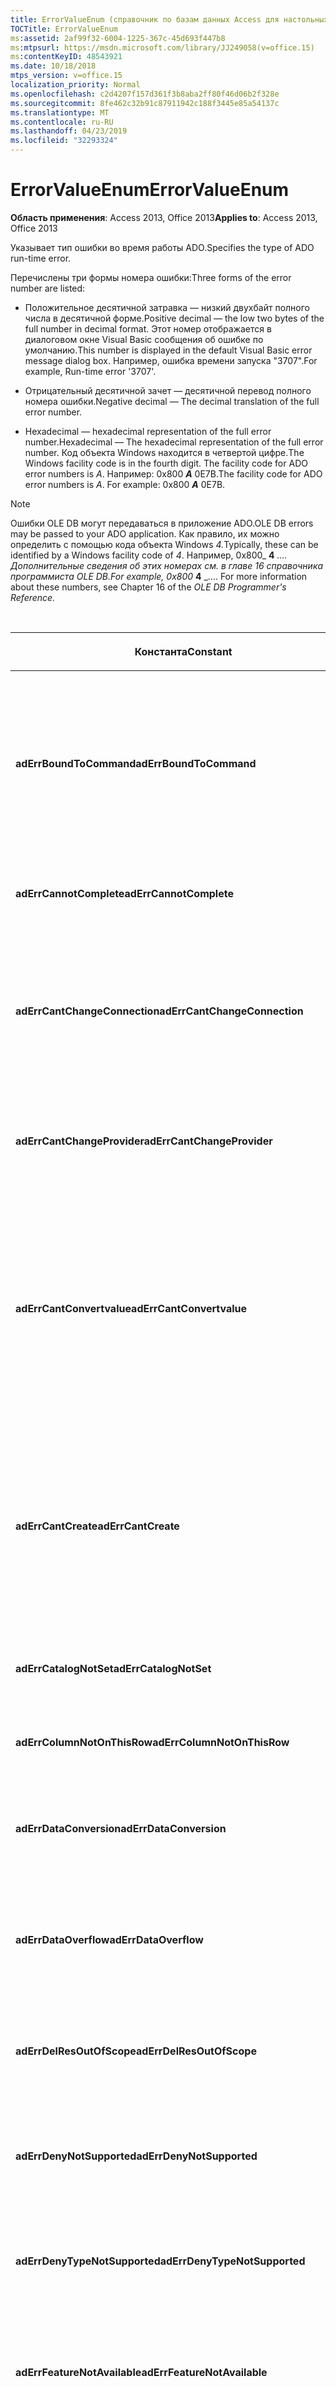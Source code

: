```yaml
---
title: ErrorValueEnum (справочник по базам данных Access для настольных ПК)
TOCTitle: ErrorValueEnum
ms:assetid: 2af99f32-6004-1225-367c-45d693f447b8
ms:mtpsurl: https://msdn.microsoft.com/library/JJ249058(v=office.15)
ms:contentKeyID: 48543921
ms.date: 10/18/2018
mtps_version: v=office.15
localization_priority: Normal
ms.openlocfilehash: c2d4207f157d361f3b8aba2ff80f46d06b2f328e
ms.sourcegitcommit: 8fe462c32b91c87911942c188f3445e85a54137c
ms.translationtype: MT
ms.contentlocale: ru-RU
ms.lasthandoff: 04/23/2019
ms.locfileid: "32293324"
---
```

# <a name="errorvalueenum"></a><span data-ttu-id="f2f88-102">ErrorValueEnum</span><span class="sxs-lookup"><span data-stu-id="f2f88-102">ErrorValueEnum</span></span>

<span data-ttu-id="f2f88-103">**Область применения**: Access 2013, Office 2013</span><span class="sxs-lookup"><span data-stu-id="f2f88-103">**Applies to**: Access 2013, Office 2013</span></span>

<span data-ttu-id="f2f88-104">Указывает тип ошибки во время работы ADO.</span><span class="sxs-lookup"><span data-stu-id="f2f88-104">Specifies the type of ADO run-time error.</span></span>

<span data-ttu-id="f2f88-105">Перечислены три формы номера ошибки:</span><span class="sxs-lookup"><span data-stu-id="f2f88-105">Three forms of the error number are listed:</span></span>

- <span data-ttu-id="f2f88-106">Положительное десятичной затравка — низкий двухбайт полного числа в десятичной форме.</span><span class="sxs-lookup"><span data-stu-id="f2f88-106">Positive decimal — the low two bytes of the full number in decimal format.</span></span> <span data-ttu-id="f2f88-107">Этот номер отображается в диалоговом окне Visual Basic сообщения об ошибке по умолчанию.</span><span class="sxs-lookup"><span data-stu-id="f2f88-107">This number is displayed in the default Visual Basic error message dialog box.</span></span> <span data-ttu-id="f2f88-108">Например, ошибка времени запуска "3707".</span><span class="sxs-lookup"><span data-stu-id="f2f88-108">For example, Run-time error '3707'.</span></span>

- <span data-ttu-id="f2f88-109">Отрицательный десятичной зачет — десятичной перевод полного номера ошибки.</span><span class="sxs-lookup"><span data-stu-id="f2f88-109">Negative decimal — The decimal translation of the full error number.</span></span>

- <span data-ttu-id="f2f88-110">Hexadecimal — hexadecimal representation of the full error number.</span><span class="sxs-lookup"><span data-stu-id="f2f88-110">Hexadecimal — The hexadecimal representation of the full error number.</span></span> <span data-ttu-id="f2f88-111">Код объекта Windows находится в четвертой цифре.</span><span class="sxs-lookup"><span data-stu-id="f2f88-111">The Windows facility code is in the fourth digit.</span></span> <span data-ttu-id="f2f88-112">The facility code for ADO error numbers is *A*. Например: 0x800 ***A*** 0E7B.</span><span class="sxs-lookup"><span data-stu-id="f2f88-112">The facility code for ADO error numbers is *A*. For example: 0x800 ***A*** 0E7B.</span></span>

> [!NOTE]
> <span data-ttu-id="f2f88-113">Ошибки OLE DB могут передаваться в приложение ADO.</span><span class="sxs-lookup"><span data-stu-id="f2f88-113">OLE DB errors may be passed to your ADO application.</span></span> <span data-ttu-id="f2f88-114">Как правило, их можно определить с помощью кода объекта Windows *4.*</span><span class="sxs-lookup"><span data-stu-id="f2f88-114">Typically, these can be identified by a Windows facility code of *4*.</span></span> <span data-ttu-id="f2f88-115">Например, 0x800_ **4** _.... Дополнительные сведения об этих номерах см. в главе 16 справочника программиста *OLE DB.*</span><span class="sxs-lookup"><span data-stu-id="f2f88-115">For example, 0x800_ **4** _.... For more information about these numbers, see Chapter 16 of the *OLE DB Programmer's Reference.*</span></span>

<br/>

<table>
<colgroup>
<col style="width: 33%" />
<col style="width: 33%" />
<col style="width: 33%" />
</colgroup>
<thead>
<tr class="header">
<th><p><span data-ttu-id="f2f88-116">Константа</span><span class="sxs-lookup"><span data-stu-id="f2f88-116">Constant</span></span></p></th>
<th><p><span data-ttu-id="f2f88-117">Значение</span><span class="sxs-lookup"><span data-stu-id="f2f88-117">Value</span></span></p></th>
<th><p><span data-ttu-id="f2f88-118">Описание</span><span class="sxs-lookup"><span data-stu-id="f2f88-118">Description</span></span></p></th>
</tr>
</thead>
<tbody>
<tr class="odd">
<td><p><span data-ttu-id="f2f88-119"><strong>adErrBoundToCommand</strong></span><span class="sxs-lookup"><span data-stu-id="f2f88-119"><strong>adErrBoundToCommand</strong></span></span></p></td>
<td><p><span data-ttu-id="f2f88-120">3707</span><span class="sxs-lookup"><span data-stu-id="f2f88-120">3707</span></span><br />
<span data-ttu-id="f2f88-121">-2146824581</span><span class="sxs-lookup"><span data-stu-id="f2f88-121">-2146824581</span></span><br />
<span data-ttu-id="f2f88-122">0x800A0E7B</span><span class="sxs-lookup"><span data-stu-id="f2f88-122">0x800A0E7B</span></span></p></td>
<td><p><span data-ttu-id="f2f88-123">Не удается изменить <strong>свойство ActiveConnection</strong> объекта <strong>Recordset,</strong> в качестве источника которого имеется объект <strong>Command.</strong></span><span class="sxs-lookup"><span data-stu-id="f2f88-123">Cannot change the <strong>ActiveConnection</strong> property of a <strong>Recordset</strong> object which has a <strong>Command</strong> object as its source.</span></span></p></td>
</tr>
<tr class="even">
<td><p><span data-ttu-id="f2f88-124"><strong>adErrCannotComplete</strong></span><span class="sxs-lookup"><span data-stu-id="f2f88-124"><strong>adErrCannotComplete</strong></span></span></p></td>
<td><p><span data-ttu-id="f2f88-125">3732</span><span class="sxs-lookup"><span data-stu-id="f2f88-125">3732</span></span><br />
<span data-ttu-id="f2f88-126">-2146824556</span><span class="sxs-lookup"><span data-stu-id="f2f88-126">-2146824556</span></span><br />
<span data-ttu-id="f2f88-127">0x800A0E94</span><span class="sxs-lookup"><span data-stu-id="f2f88-127">0x800A0E94</span></span></p></td>
<td><p><span data-ttu-id="f2f88-128">Сервер не может завершить операцию.</span><span class="sxs-lookup"><span data-stu-id="f2f88-128">Server cannot complete the operation.</span></span></p></td>
</tr>
<tr class="odd">
<td><p><span data-ttu-id="f2f88-129"><strong>adErrCantChangeConnection</strong></span><span class="sxs-lookup"><span data-stu-id="f2f88-129"><strong>adErrCantChangeConnection</strong></span></span></p></td>
<td><p><span data-ttu-id="f2f88-130">3748</span><span class="sxs-lookup"><span data-stu-id="f2f88-130">3748</span></span><br />
<span data-ttu-id="f2f88-131">-2146824540</span><span class="sxs-lookup"><span data-stu-id="f2f88-131">-2146824540</span></span><br />
<span data-ttu-id="f2f88-132">0x800A0EA4</span><span class="sxs-lookup"><span data-stu-id="f2f88-132">0x800A0EA4</span></span></p></td>
<td><p><span data-ttu-id="f2f88-133">Подключение было отклонено.</span><span class="sxs-lookup"><span data-stu-id="f2f88-133">Connection was denied.</span></span> <span data-ttu-id="f2f88-134">Характеристики нового подключения отличаются от уже используемого.</span><span class="sxs-lookup"><span data-stu-id="f2f88-134">New connection you requested has different characteristics than the one already in use.</span></span></p></td>
</tr>
<tr class="even">
<td><p><span data-ttu-id="f2f88-135"><strong>adErrCantChangeProvider</strong></span><span class="sxs-lookup"><span data-stu-id="f2f88-135"><strong>adErrCantChangeProvider</strong></span></span></p></td>
<td><p><span data-ttu-id="f2f88-136">3220</span><span class="sxs-lookup"><span data-stu-id="f2f88-136">3220</span></span><br />
<span data-ttu-id="f2f88-137">-2146825068</span><span class="sxs-lookup"><span data-stu-id="f2f88-137">-2146825068</span></span><br />
<span data-ttu-id="f2f88-138">0X800A0C94</span><span class="sxs-lookup"><span data-stu-id="f2f88-138">0X800A0C94</span></span></p></td>
<td><p><span data-ttu-id="f2f88-139">Поставщик отличается от поставщика, который уже используется.</span><span class="sxs-lookup"><span data-stu-id="f2f88-139">Supplied provider is different from the one already in use.</span></span></p></td>
</tr>
<tr class="odd">
<td><p><span data-ttu-id="f2f88-140"><strong>adErrCantConvertvalue</strong></span><span class="sxs-lookup"><span data-stu-id="f2f88-140"><strong>adErrCantConvertvalue</strong></span></span></p></td>
<td><p><span data-ttu-id="f2f88-141">3724</span><span class="sxs-lookup"><span data-stu-id="f2f88-141">3724</span></span><br />
<span data-ttu-id="f2f88-142">-2146824564</span><span class="sxs-lookup"><span data-stu-id="f2f88-142">-2146824564</span></span><br />
<span data-ttu-id="f2f88-143">0x800A0E8C</span><span class="sxs-lookup"><span data-stu-id="f2f88-143">0x800A0E8C</span></span></p></td>
<td><p><span data-ttu-id="f2f88-144">Значение данных не может быть преобразовано по другим причинам, кроме несоответствия подписей или переполнения данных.</span><span class="sxs-lookup"><span data-stu-id="f2f88-144">Data value cannot be converted for reasons other than sign mismatch or data overflow.</span></span> <span data-ttu-id="f2f88-145">Например, преобразование будет иметь усеченные данные.</span><span class="sxs-lookup"><span data-stu-id="f2f88-145">For example, conversion would have truncated data.</span></span></p></td>
</tr>
<tr class="even">
<td><p><span data-ttu-id="f2f88-146"><strong>adErrCantCreate</strong></span><span class="sxs-lookup"><span data-stu-id="f2f88-146"><strong>adErrCantCreate</strong></span></span></p></td>
<td><p><span data-ttu-id="f2f88-147">3725</span><span class="sxs-lookup"><span data-stu-id="f2f88-147">3725</span></span><br />
<span data-ttu-id="f2f88-148">-2146824563</span><span class="sxs-lookup"><span data-stu-id="f2f88-148">-2146824563</span></span><br />
<span data-ttu-id="f2f88-149">0x800A0E8D</span><span class="sxs-lookup"><span data-stu-id="f2f88-149">0x800A0E8D</span></span></p></td>
<td><p><span data-ttu-id="f2f88-150">Значение данных нельзя установить или извлечь, так как тип данных поля был неизвестным, или у поставщика недостаточно ресурсов для выполнения операции.</span><span class="sxs-lookup"><span data-stu-id="f2f88-150">Data value cannot be set or retrieved because the field data type was unknown, or the provider had insufficient resources to perform the operation.</span></span></p></td>
</tr>
<tr class="odd">
<td><p><span data-ttu-id="f2f88-151"><strong>adErrCatalogNotSet</strong></span><span class="sxs-lookup"><span data-stu-id="f2f88-151"><strong>adErrCatalogNotSet</strong></span></span></p></td>
<td><p><span data-ttu-id="f2f88-152">3747</span><span class="sxs-lookup"><span data-stu-id="f2f88-152">3747</span></span><br />
<span data-ttu-id="f2f88-153">-2146824541</span><span class="sxs-lookup"><span data-stu-id="f2f88-153">-2146824541</span></span><br />
<span data-ttu-id="f2f88-154">0x800A0EA3</span><span class="sxs-lookup"><span data-stu-id="f2f88-154">0x800A0EA3</span></span></p></td>
<td><p><span data-ttu-id="f2f88-155">Для операции требуется <strong>допустимый parentCatalog.</strong></span><span class="sxs-lookup"><span data-stu-id="f2f88-155">Operation requires a valid <strong>ParentCatalog</strong>.</span></span></p></td>
</tr>
<tr class="even">
<td><p><span data-ttu-id="f2f88-156"><strong>adErrColumnNotOnThisRow</strong></span><span class="sxs-lookup"><span data-stu-id="f2f88-156"><strong>adErrColumnNotOnThisRow</strong></span></span></p></td>
<td><p><span data-ttu-id="f2f88-157">3726</span><span class="sxs-lookup"><span data-stu-id="f2f88-157">3726</span></span><br />
<span data-ttu-id="f2f88-158">-2146824562</span><span class="sxs-lookup"><span data-stu-id="f2f88-158">-2146824562</span></span><br />
<span data-ttu-id="f2f88-159">0x800A0E8E</span><span class="sxs-lookup"><span data-stu-id="f2f88-159">0x800A0E8E</span></span></p></td>
<td><p><span data-ttu-id="f2f88-160">Запись не содержит это поле.</span><span class="sxs-lookup"><span data-stu-id="f2f88-160">Record does not contain this field.</span></span></p></td>
</tr>
<tr class="odd">
<td><p><span data-ttu-id="f2f88-161"><strong>adErrDataConversion</strong></span><span class="sxs-lookup"><span data-stu-id="f2f88-161"><strong>adErrDataConversion</strong></span></span></p></td>
<td><p><span data-ttu-id="f2f88-162">3421</span><span class="sxs-lookup"><span data-stu-id="f2f88-162">3421</span></span><br />
<span data-ttu-id="f2f88-163">-2146824867</span><span class="sxs-lookup"><span data-stu-id="f2f88-163">-2146824867</span></span><br />
<span data-ttu-id="f2f88-164">0x800A0D5D</span><span class="sxs-lookup"><span data-stu-id="f2f88-164">0x800A0D5D</span></span></p></td>
<td><p><span data-ttu-id="f2f88-165">Приложение использует неправильное значение для текущей операции.</span><span class="sxs-lookup"><span data-stu-id="f2f88-165">Application uses a value of the wrong type for the current operation.</span></span></p></td>
</tr>
<tr class="even">
<td><p><span data-ttu-id="f2f88-166"><strong>adErrDataOverflow</strong></span><span class="sxs-lookup"><span data-stu-id="f2f88-166"><strong>adErrDataOverflow</strong></span></span></p></td>
<td><p><span data-ttu-id="f2f88-167">3721</span><span class="sxs-lookup"><span data-stu-id="f2f88-167">3721</span></span><br />
<span data-ttu-id="f2f88-168">-2146824567</span><span class="sxs-lookup"><span data-stu-id="f2f88-168">-2146824567</span></span><br />
<span data-ttu-id="f2f88-169">0x800A0E89</span><span class="sxs-lookup"><span data-stu-id="f2f88-169">0x800A0E89</span></span></p></td>
<td><p><span data-ttu-id="f2f88-170">Значение данных слишком большое для представления типом данных поля.</span><span class="sxs-lookup"><span data-stu-id="f2f88-170">Data value is too large to be represented by the field data type.</span></span></p></td>
</tr>
<tr class="odd">
<td><p><span data-ttu-id="f2f88-171"><strong>adErrDelResOutOfScope</strong></span><span class="sxs-lookup"><span data-stu-id="f2f88-171"><strong>adErrDelResOutOfScope</strong></span></span></p></td>
<td><p><span data-ttu-id="f2f88-172">3738</span><span class="sxs-lookup"><span data-stu-id="f2f88-172">3738</span></span><br />
<span data-ttu-id="f2f88-173">-2146824550</span><span class="sxs-lookup"><span data-stu-id="f2f88-173">-2146824550</span></span><br />
<span data-ttu-id="f2f88-174">0x800A0E9A</span><span class="sxs-lookup"><span data-stu-id="f2f88-174">0x800A0E9A</span></span></p></td>
<td><p><span data-ttu-id="f2f88-175">URL-адрес удаляемого объекта находится вне области текущей записи.</span><span class="sxs-lookup"><span data-stu-id="f2f88-175">URL of the object to be deleted is outside the scope of the current record.</span></span></p></td>
</tr>
<tr class="even">
<td><p><span data-ttu-id="f2f88-176"><strong>adErrDenyNotSupported</strong></span><span class="sxs-lookup"><span data-stu-id="f2f88-176"><strong>adErrDenyNotSupported</strong></span></span></p></td>
<td><p><span data-ttu-id="f2f88-177">3750</span><span class="sxs-lookup"><span data-stu-id="f2f88-177">3750</span></span><br />
<span data-ttu-id="f2f88-178">-2146824538</span><span class="sxs-lookup"><span data-stu-id="f2f88-178">-2146824538</span></span><br />
<span data-ttu-id="f2f88-179">0x800A0EA6</span><span class="sxs-lookup"><span data-stu-id="f2f88-179">0x800A0EA6</span></span></p></td>
<td><p><span data-ttu-id="f2f88-180">Поставщик не поддерживает ограничения общего доступа.</span><span class="sxs-lookup"><span data-stu-id="f2f88-180">Provider does not support sharing restrictions.</span></span></p></td>
</tr>
<tr class="odd">
<td><p><span data-ttu-id="f2f88-181"><strong>adErrDenyTypeNotSupported</strong></span><span class="sxs-lookup"><span data-stu-id="f2f88-181"><strong>adErrDenyTypeNotSupported</strong></span></span></p></td>
<td><p><span data-ttu-id="f2f88-182">3751</span><span class="sxs-lookup"><span data-stu-id="f2f88-182">3751</span></span><br />
<span data-ttu-id="f2f88-183">-2146824537</span><span class="sxs-lookup"><span data-stu-id="f2f88-183">-2146824537</span></span><br />
<span data-ttu-id="f2f88-184">0x800A0EA7</span><span class="sxs-lookup"><span data-stu-id="f2f88-184">0x800A0EA7</span></span></p></td>
<td><p><span data-ttu-id="f2f88-185">Поставщик не поддерживает запрашиваемого типа ограничения общего доступа.</span><span class="sxs-lookup"><span data-stu-id="f2f88-185">Provider does not support the requested kind of sharing restriction.</span></span></p></td>
</tr>
<tr class="even">
<td><p><span data-ttu-id="f2f88-186"><strong>adErrFeatureNotAvailable</strong></span><span class="sxs-lookup"><span data-stu-id="f2f88-186"><strong>adErrFeatureNotAvailable</strong></span></span></p></td>
<td><p><span data-ttu-id="f2f88-187">3251</span><span class="sxs-lookup"><span data-stu-id="f2f88-187">3251</span></span><br />
<span data-ttu-id="f2f88-188">-2146825037</span><span class="sxs-lookup"><span data-stu-id="f2f88-188">-2146825037</span></span><br />
<span data-ttu-id="f2f88-189">0x800A0CB3</span><span class="sxs-lookup"><span data-stu-id="f2f88-189">0x800A0CB3</span></span></p></td>
<td><p><span data-ttu-id="f2f88-190">Объект или поставщик не могут выполнять запрашиваемую операцию.</span><span class="sxs-lookup"><span data-stu-id="f2f88-190">Object or provider is not capable of performing requested operation.</span></span></p></td>
</tr>
<tr class="odd">
<td><p><span data-ttu-id="f2f88-191"><strong>adErrFieldsUpdateFailed</strong></span><span class="sxs-lookup"><span data-stu-id="f2f88-191"><strong>adErrFieldsUpdateFailed</strong></span></span></p></td>
<td><p><span data-ttu-id="f2f88-192">3749</span><span class="sxs-lookup"><span data-stu-id="f2f88-192">3749</span></span><br />
<span data-ttu-id="f2f88-193">-2146824539</span><span class="sxs-lookup"><span data-stu-id="f2f88-193">-2146824539</span></span><br />
<span data-ttu-id="f2f88-194">0x800A0EA5</span><span class="sxs-lookup"><span data-stu-id="f2f88-194">0x800A0EA5</span></span></p></td>
<td><p><span data-ttu-id="f2f88-195">Сбой обновления полей.</span><span class="sxs-lookup"><span data-stu-id="f2f88-195">Fields update failed.</span></span> <span data-ttu-id="f2f88-196">Для получения дополнительных сведений <strong>изучите свойство Status</strong> отдельных объектов полей.</span><span class="sxs-lookup"><span data-stu-id="f2f88-196">For further information, examine the <strong>Status</strong> property of individual field objects.</span></span></p></td>
</tr>
<tr class="even">
<td><p><span data-ttu-id="f2f88-197"><strong>adErrIllegalOperation</strong></span><span class="sxs-lookup"><span data-stu-id="f2f88-197"><strong>adErrIllegalOperation</strong></span></span></p></td>
<td><p><span data-ttu-id="f2f88-198">3219</span><span class="sxs-lookup"><span data-stu-id="f2f88-198">3219</span></span><br />
<span data-ttu-id="f2f88-199">-2146825069</span><span class="sxs-lookup"><span data-stu-id="f2f88-199">-2146825069</span></span><br />
<span data-ttu-id="f2f88-200">0x800A0C93</span><span class="sxs-lookup"><span data-stu-id="f2f88-200">0x800A0C93</span></span></p></td>
<td><p><span data-ttu-id="f2f88-201">В этом контексте операция не разрешена.</span><span class="sxs-lookup"><span data-stu-id="f2f88-201">Operation is not allowed in this context.</span></span></p></td>
</tr>
<tr class="odd">
<td><p><span data-ttu-id="f2f88-202"><strong>adErrIntegrityViolation</strong></span><span class="sxs-lookup"><span data-stu-id="f2f88-202"><strong>adErrIntegrityViolation</strong></span></span></p></td>
<td><p><span data-ttu-id="f2f88-203">3719</span><span class="sxs-lookup"><span data-stu-id="f2f88-203">3719</span></span><br />
<span data-ttu-id="f2f88-204">-2146824569</span><span class="sxs-lookup"><span data-stu-id="f2f88-204">-2146824569</span></span><br />
<span data-ttu-id="f2f88-205">0x800A0E87</span><span class="sxs-lookup"><span data-stu-id="f2f88-205">0x800A0E87</span></span></p></td>
<td><p><span data-ttu-id="f2f88-206">Значение данных конфликтет с ограничениями целостности поля.</span><span class="sxs-lookup"><span data-stu-id="f2f88-206">Data value conflicts with the integrity constraints of the field.</span></span></p></td>
</tr>
<tr class="even">
<td><p><span data-ttu-id="f2f88-207"><strong>adErrInTransaction</strong></span><span class="sxs-lookup"><span data-stu-id="f2f88-207"><strong>adErrInTransaction</strong></span></span></p></td>
<td><p><span data-ttu-id="f2f88-208">3246</span><span class="sxs-lookup"><span data-stu-id="f2f88-208">3246</span></span><br />
<span data-ttu-id="f2f88-209">-2146825042</span><span class="sxs-lookup"><span data-stu-id="f2f88-209">-2146825042</span></span><br />
<span data-ttu-id="f2f88-210">0x800A0CAE</span><span class="sxs-lookup"><span data-stu-id="f2f88-210">0x800A0CAE</span></span></p></td>
<td><p><span data-ttu-id="f2f88-211"><strong>Объект подключения</strong> не может быть явно закрыт во время транзакции.</span><span class="sxs-lookup"><span data-stu-id="f2f88-211"><strong>Connection</strong> object cannot be explicitly closed while in a transaction.</span></span></p></td>
</tr>
<tr class="odd">
<td><p><span data-ttu-id="f2f88-212"><strong>adErrInvalidArgument</strong></span><span class="sxs-lookup"><span data-stu-id="f2f88-212"><strong>adErrInvalidArgument</strong></span></span></p></td>
<td><p><span data-ttu-id="f2f88-213">3001</span><span class="sxs-lookup"><span data-stu-id="f2f88-213">3001</span></span><br />
<span data-ttu-id="f2f88-214">-2146825287</span><span class="sxs-lookup"><span data-stu-id="f2f88-214">-2146825287</span></span><br />
<span data-ttu-id="f2f88-215">0x800A0BB9</span><span class="sxs-lookup"><span data-stu-id="f2f88-215">0x800A0BB9</span></span></p></td>
<td><p><span data-ttu-id="f2f88-216">Аргументы имеют неправильный тип, находятся вне допустимого диапазона или конфликтуют друг с другом.</span><span class="sxs-lookup"><span data-stu-id="f2f88-216">Arguments are of the wrong type, are out of acceptable range, or are in conflict with one another.</span></span></p></td>
</tr>
<tr class="even">
<td><p><span data-ttu-id="f2f88-217"><strong>adErrInvalidConnection</strong></span><span class="sxs-lookup"><span data-stu-id="f2f88-217"><strong>adErrInvalidConnection</strong></span></span></p></td>
<td><p><span data-ttu-id="f2f88-218">3709</span><span class="sxs-lookup"><span data-stu-id="f2f88-218">3709</span></span><br />
<span data-ttu-id="f2f88-219">-2146824579</span><span class="sxs-lookup"><span data-stu-id="f2f88-219">-2146824579</span></span><br />
<span data-ttu-id="f2f88-220">0x800A0E7D</span><span class="sxs-lookup"><span data-stu-id="f2f88-220">0x800A0E7D</span></span></p></td>
<td><p><span data-ttu-id="f2f88-221">Подключение нельзя использовать для выполнения этой операции.</span><span class="sxs-lookup"><span data-stu-id="f2f88-221">The connection cannot be used to perform this operation.</span></span> <span data-ttu-id="f2f88-222">В этом контексте он либо закрыт, либо недействителен.</span><span class="sxs-lookup"><span data-stu-id="f2f88-222">It is either closed or invalid in this context.</span></span></p></td>
</tr>
<tr class="odd">
<td><p><span data-ttu-id="f2f88-223"><strong>adErrInvalidParamInfo</strong></span><span class="sxs-lookup"><span data-stu-id="f2f88-223"><strong>adErrInvalidParamInfo</strong></span></span></p></td>
<td><p><span data-ttu-id="f2f88-224">3708</span><span class="sxs-lookup"><span data-stu-id="f2f88-224">3708</span></span><br />
<span data-ttu-id="f2f88-225">-2146824580</span><span class="sxs-lookup"><span data-stu-id="f2f88-225">-2146824580</span></span><br />
<span data-ttu-id="f2f88-226">0x800A0E7C</span><span class="sxs-lookup"><span data-stu-id="f2f88-226">0x800A0E7C</span></span></p></td>
<td><p><span data-ttu-id="f2f88-227"><strong>Объект Parameter</strong> определен неправильно.</span><span class="sxs-lookup"><span data-stu-id="f2f88-227"><strong>Parameter</strong> object is improperly defined.</span></span> <span data-ttu-id="f2f88-228">Предоставлены несогласованные или неполные сведения.</span><span class="sxs-lookup"><span data-stu-id="f2f88-228">Inconsistent or incomplete information was provided.</span></span></p></td>
</tr>
<tr class="even">
<td><p><span data-ttu-id="f2f88-229"><strong>adErrInvalidTransaction</strong></span><span class="sxs-lookup"><span data-stu-id="f2f88-229"><strong>adErrInvalidTransaction</strong></span></span></p></td>
<td><p><span data-ttu-id="f2f88-230">3714</span><span class="sxs-lookup"><span data-stu-id="f2f88-230">3714</span></span><br />
<span data-ttu-id="f2f88-231">-2146824574</span><span class="sxs-lookup"><span data-stu-id="f2f88-231">-2146824574</span></span><br />
<span data-ttu-id="f2f88-232">0x800A0E82</span><span class="sxs-lookup"><span data-stu-id="f2f88-232">0x800A0E82</span></span></p></td>
<td><p><span data-ttu-id="f2f88-233">Координация транзакции недействительна или не запущена.</span><span class="sxs-lookup"><span data-stu-id="f2f88-233">Coordinating transaction is invalid or has not started.</span></span></p></td>
</tr>
<tr class="odd">
<td><p><span data-ttu-id="f2f88-234"><strong>adErrInvalidURL</strong></span><span class="sxs-lookup"><span data-stu-id="f2f88-234"><strong>adErrInvalidURL</strong></span></span></p></td>
<td><p><span data-ttu-id="f2f88-235">3729</span><span class="sxs-lookup"><span data-stu-id="f2f88-235">3729</span></span><br />
<span data-ttu-id="f2f88-236">-2146824559</span><span class="sxs-lookup"><span data-stu-id="f2f88-236">-2146824559</span></span><br />
<span data-ttu-id="f2f88-237">0x800A0E91</span><span class="sxs-lookup"><span data-stu-id="f2f88-237">0x800A0E91</span></span></p></td>
<td><p><span data-ttu-id="f2f88-238">URL-адрес содержит недопустимые символы.</span><span class="sxs-lookup"><span data-stu-id="f2f88-238">URL contains invalid characters.</span></span> <span data-ttu-id="f2f88-239">Убедитесь, что URL-адрес введите правильно.</span><span class="sxs-lookup"><span data-stu-id="f2f88-239">Make sure the URL is typed correctly.</span></span></p></td>
</tr>
<tr class="even">
<td><p><span data-ttu-id="f2f88-240"><strong>adErrItemNotFound</strong></span><span class="sxs-lookup"><span data-stu-id="f2f88-240"><strong>adErrItemNotFound</strong></span></span></p></td>
<td><p><span data-ttu-id="f2f88-241">3265</span><span class="sxs-lookup"><span data-stu-id="f2f88-241">3265</span></span><br />
<span data-ttu-id="f2f88-242">-2146825023</span><span class="sxs-lookup"><span data-stu-id="f2f88-242">-2146825023</span></span><br />
<span data-ttu-id="f2f88-243">0x800A0CC1</span><span class="sxs-lookup"><span data-stu-id="f2f88-243">0x800A0CC1</span></span></p></td>
<td><p><span data-ttu-id="f2f88-244">Элемент не может быть найден в коллекции, соответствующей запрашиваемой именем или порядку.</span><span class="sxs-lookup"><span data-stu-id="f2f88-244">Item cannot be found in the collection corresponding to the requested name or ordinal.</span></span></p></td>
</tr>
<tr class="odd">
<td><p><span data-ttu-id="f2f88-245"><strong>adErrNoCurrentRecord</strong></span><span class="sxs-lookup"><span data-stu-id="f2f88-245"><strong>adErrNoCurrentRecord</strong></span></span></p></td>
<td><p><span data-ttu-id="f2f88-246">3021</span><span class="sxs-lookup"><span data-stu-id="f2f88-246">3021</span></span><br />
<span data-ttu-id="f2f88-247">-2146825267</span><span class="sxs-lookup"><span data-stu-id="f2f88-247">-2146825267</span></span><br />
<span data-ttu-id="f2f88-248">0x800A0BCD</span><span class="sxs-lookup"><span data-stu-id="f2f88-248">0x800A0BCD</span></span></p></td>
<td><p><span data-ttu-id="f2f88-249">Либо <strong>BOF,</strong> <strong>либо EOF</strong> имеет true, либо текущая запись была удалена.</span><span class="sxs-lookup"><span data-stu-id="f2f88-249">Either <strong>BOF</strong> or <strong>EOF</strong> is True, or the current record has been deleted.</span></span> <span data-ttu-id="f2f88-250">Для запрашиваемой операции требуется текущая запись.</span><span class="sxs-lookup"><span data-stu-id="f2f88-250">Requested operation requires a current record.</span></span></p></td>
</tr>
<tr class="even">
<td><p><span data-ttu-id="f2f88-251"><strong>adErrNotExecuting</strong></span><span class="sxs-lookup"><span data-stu-id="f2f88-251"><strong>adErrNotExecuting</strong></span></span></p></td>
<td><p><span data-ttu-id="f2f88-252">3715</span><span class="sxs-lookup"><span data-stu-id="f2f88-252">3715</span></span><br />
<span data-ttu-id="f2f88-253">-2146824573</span><span class="sxs-lookup"><span data-stu-id="f2f88-253">-2146824573</span></span><br />
<span data-ttu-id="f2f88-254">0x800A0E83</span><span class="sxs-lookup"><span data-stu-id="f2f88-254">0x800A0E83</span></span></p></td>
<td><p><span data-ttu-id="f2f88-255">Не удается выполнить операцию, пока она не выполняется.</span><span class="sxs-lookup"><span data-stu-id="f2f88-255">Operation cannot be performed while not executing.</span></span></p></td>
</tr>
<tr class="odd">
<td><p><span data-ttu-id="f2f88-256"><strong>adErrNotReentrant</strong></span><span class="sxs-lookup"><span data-stu-id="f2f88-256"><strong>adErrNotReentrant</strong></span></span></p></td>
<td><p><span data-ttu-id="f2f88-257">3710</span><span class="sxs-lookup"><span data-stu-id="f2f88-257">3710</span></span><br />
<span data-ttu-id="f2f88-258">-2146824578</span><span class="sxs-lookup"><span data-stu-id="f2f88-258">-2146824578</span></span><br />
<span data-ttu-id="f2f88-259">0x800A0E7E</span><span class="sxs-lookup"><span data-stu-id="f2f88-259">0x800A0E7E</span></span></p></td>
<td><p><span data-ttu-id="f2f88-260">Операция не может быть выполнена во время обработки события.</span><span class="sxs-lookup"><span data-stu-id="f2f88-260">Operation cannot be performed while processing event.</span></span></p></td>
</tr>
<tr class="even">
<td><p><span data-ttu-id="f2f88-261"><strong>adErrObjectClosed</strong></span><span class="sxs-lookup"><span data-stu-id="f2f88-261"><strong>adErrObjectClosed</strong></span></span></p></td>
<td><p><span data-ttu-id="f2f88-262">3704</span><span class="sxs-lookup"><span data-stu-id="f2f88-262">3704</span></span><br />
<span data-ttu-id="f2f88-263">-2146824584</span><span class="sxs-lookup"><span data-stu-id="f2f88-263">-2146824584</span></span><br />
<span data-ttu-id="f2f88-264">0x800A0E78</span><span class="sxs-lookup"><span data-stu-id="f2f88-264">0x800A0E78</span></span></p></td>
<td><p><span data-ttu-id="f2f88-265">Операция не разрешена при закрытии объекта.</span><span class="sxs-lookup"><span data-stu-id="f2f88-265">Operation is not allowed when the object is closed.</span></span></p></td>
</tr>
<tr class="odd">
<td><p><span data-ttu-id="f2f88-266"><strong>adErrObjectInCollection</strong></span><span class="sxs-lookup"><span data-stu-id="f2f88-266"><strong>adErrObjectInCollection</strong></span></span></p></td>
<td><p><span data-ttu-id="f2f88-267">3367</span><span class="sxs-lookup"><span data-stu-id="f2f88-267">3367</span></span><br />
<span data-ttu-id="f2f88-268">-2146824921</span><span class="sxs-lookup"><span data-stu-id="f2f88-268">-2146824921</span></span><br />
<span data-ttu-id="f2f88-269">0x800A0D27</span><span class="sxs-lookup"><span data-stu-id="f2f88-269">0x800A0D27</span></span></p></td>
<td><p><span data-ttu-id="f2f88-270">Объект уже находится в коллекции.</span><span class="sxs-lookup"><span data-stu-id="f2f88-270">Object is already in collection.</span></span> <span data-ttu-id="f2f88-271">Не удается приметься.</span><span class="sxs-lookup"><span data-stu-id="f2f88-271">Cannot append.</span></span></p></td>
</tr>
<tr class="even">
<td><p><span data-ttu-id="f2f88-272"><strong>adErrObjectNotSet</strong></span><span class="sxs-lookup"><span data-stu-id="f2f88-272"><strong>adErrObjectNotSet</strong></span></span></p></td>
<td><p><span data-ttu-id="f2f88-273">3420</span><span class="sxs-lookup"><span data-stu-id="f2f88-273">3420</span></span><br />
<span data-ttu-id="f2f88-274">-2146824868</span><span class="sxs-lookup"><span data-stu-id="f2f88-274">-2146824868</span></span><br />
<span data-ttu-id="f2f88-275">0x800A0D5C</span><span class="sxs-lookup"><span data-stu-id="f2f88-275">0x800A0D5C</span></span></p></td>
<td><p><span data-ttu-id="f2f88-276">Объект больше не действителен.</span><span class="sxs-lookup"><span data-stu-id="f2f88-276">Object is no longer valid.</span></span></p></td>
</tr>
<tr class="odd">
<td><p><span data-ttu-id="f2f88-277"><strong>adErrObjectOpen</strong></span><span class="sxs-lookup"><span data-stu-id="f2f88-277"><strong>adErrObjectOpen</strong></span></span></p></td>
<td><p><span data-ttu-id="f2f88-278">3705</span><span class="sxs-lookup"><span data-stu-id="f2f88-278">3705</span></span><br />
<span data-ttu-id="f2f88-279">-2146824583</span><span class="sxs-lookup"><span data-stu-id="f2f88-279">-2146824583</span></span><br />
<span data-ttu-id="f2f88-280">0x800A0E79</span><span class="sxs-lookup"><span data-stu-id="f2f88-280">0x800A0E79</span></span></p></td>
<td><p><span data-ttu-id="f2f88-281">Операция не разрешена, если объект открыт.</span><span class="sxs-lookup"><span data-stu-id="f2f88-281">Operation is not allowed when the object is open.</span></span></p></td>
</tr>
<tr class="even">
<td><p><span data-ttu-id="f2f88-282"><strong>adErrOpeningFile</strong></span><span class="sxs-lookup"><span data-stu-id="f2f88-282"><strong>adErrOpeningFile</strong></span></span></p></td>
<td><p><span data-ttu-id="f2f88-283">3002</span><span class="sxs-lookup"><span data-stu-id="f2f88-283">3002</span></span><br />
<span data-ttu-id="f2f88-284">-2146825286</span><span class="sxs-lookup"><span data-stu-id="f2f88-284">-2146825286</span></span><br />
<span data-ttu-id="f2f88-285">0x800A0BBA</span><span class="sxs-lookup"><span data-stu-id="f2f88-285">0x800A0BBA</span></span></p></td>
<td><p><span data-ttu-id="f2f88-286">Не удалось открыть файл.</span><span class="sxs-lookup"><span data-stu-id="f2f88-286">File could not be opened.</span></span></p></td>
</tr>
<tr class="odd">
<td><p><span data-ttu-id="f2f88-287"><strong>adErrOperationCancelled</strong></span><span class="sxs-lookup"><span data-stu-id="f2f88-287"><strong>adErrOperationCancelled</strong></span></span></p></td>
<td><p><span data-ttu-id="f2f88-288">3712</span><span class="sxs-lookup"><span data-stu-id="f2f88-288">3712</span></span><br />
<span data-ttu-id="f2f88-289">-2146824576</span><span class="sxs-lookup"><span data-stu-id="f2f88-289">-2146824576</span></span><br />
<span data-ttu-id="f2f88-290">0x800A0E80</span><span class="sxs-lookup"><span data-stu-id="f2f88-290">0x800A0E80</span></span></p></td>
<td><p><span data-ttu-id="f2f88-291">Операция была отменена пользователем.</span><span class="sxs-lookup"><span data-stu-id="f2f88-291">Operation has been cancelled by the user.</span></span></p></td>
</tr>
<tr class="even">
<td><p><span data-ttu-id="f2f88-292"><strong>adErrOutOfSpace</strong></span><span class="sxs-lookup"><span data-stu-id="f2f88-292"><strong>adErrOutOfSpace</strong></span></span></p></td>
<td><p><span data-ttu-id="f2f88-293">3734</span><span class="sxs-lookup"><span data-stu-id="f2f88-293">3734</span></span><br />
<span data-ttu-id="f2f88-294">-2146824554</span><span class="sxs-lookup"><span data-stu-id="f2f88-294">-2146824554</span></span><br />
<span data-ttu-id="f2f88-295">0x800A0E96</span><span class="sxs-lookup"><span data-stu-id="f2f88-295">0x800A0E96</span></span></p></td>
<td><p><span data-ttu-id="f2f88-296">Не удается выполнить операцию.</span><span class="sxs-lookup"><span data-stu-id="f2f88-296">Operation cannot be performed.</span></span> <span data-ttu-id="f2f88-297">Поставщик не может получить достаточно места для хранения.</span><span class="sxs-lookup"><span data-stu-id="f2f88-297">Provider cannot obtain enough storage space.</span></span></p></td>
</tr>
<tr class="odd">
<td><p><span data-ttu-id="f2f88-298"><strong>adErrPermissionDenied</strong></span><span class="sxs-lookup"><span data-stu-id="f2f88-298"><strong>adErrPermissionDenied</strong></span></span></p></td>
<td><p><span data-ttu-id="f2f88-299">3720</span><span class="sxs-lookup"><span data-stu-id="f2f88-299">3720</span></span><br />
<span data-ttu-id="f2f88-300">-2146824568</span><span class="sxs-lookup"><span data-stu-id="f2f88-300">-2146824568</span></span><br />
<span data-ttu-id="f2f88-301">0x800A0E88</span><span class="sxs-lookup"><span data-stu-id="f2f88-301">0x800A0E88</span></span></p></td>
<td><p><span data-ttu-id="f2f88-302">Ненамеренное разрешение предотвращает запись в поле.</span><span class="sxs-lookup"><span data-stu-id="f2f88-302">Insufficent permission prevents writing to the field.</span></span></p></td>
</tr>
<tr class="even">
<td><p><span data-ttu-id="f2f88-303"><strong>adErrProviderFailed</strong></span><span class="sxs-lookup"><span data-stu-id="f2f88-303"><strong>adErrProviderFailed</strong></span></span></p></td>
<td><p><span data-ttu-id="f2f88-304">3000</span><span class="sxs-lookup"><span data-stu-id="f2f88-304">3000</span></span><br />
<span data-ttu-id="f2f88-305">-2146825288</span><span class="sxs-lookup"><span data-stu-id="f2f88-305">-2146825288</span></span><br />
<span data-ttu-id="f2f88-306">0x800A0BB8</span><span class="sxs-lookup"><span data-stu-id="f2f88-306">0x800A0BB8</span></span></p></td>
<td><p><span data-ttu-id="f2f88-307">Поставщику не удалось выполнить запрашиваемую операцию.</span><span class="sxs-lookup"><span data-stu-id="f2f88-307">Provider failed to perform the requested operation.</span></span></p></td>
</tr>
<tr class="odd">
<td><p><span data-ttu-id="f2f88-308"><strong>adErrProviderNotFound</strong></span><span class="sxs-lookup"><span data-stu-id="f2f88-308"><strong>adErrProviderNotFound</strong></span></span></p></td>
<td><p><span data-ttu-id="f2f88-309">3706</span><span class="sxs-lookup"><span data-stu-id="f2f88-309">3706</span></span><br />
<span data-ttu-id="f2f88-310">-2146824582</span><span class="sxs-lookup"><span data-stu-id="f2f88-310">-2146824582</span></span><br />
<span data-ttu-id="f2f88-311">0x800A0E7A</span><span class="sxs-lookup"><span data-stu-id="f2f88-311">0x800A0E7A</span></span></p></td>
<td><p><span data-ttu-id="f2f88-312">Не удается найти поставщика.</span><span class="sxs-lookup"><span data-stu-id="f2f88-312">Provider cannot be found.</span></span> <span data-ttu-id="f2f88-313">Он может быть неправильно установлен.</span><span class="sxs-lookup"><span data-stu-id="f2f88-313">It may not be properly installed.</span></span></p></td>
</tr>
<tr class="even">
<td><p><span data-ttu-id="f2f88-314"><strong>adErrReadFile</strong></span><span class="sxs-lookup"><span data-stu-id="f2f88-314"><strong>adErrReadFile</strong></span></span></p></td>
<td><p><span data-ttu-id="f2f88-315">3003</span><span class="sxs-lookup"><span data-stu-id="f2f88-315">3003</span></span><br />
<span data-ttu-id="f2f88-316">-2146825285</span><span class="sxs-lookup"><span data-stu-id="f2f88-316">-2146825285</span></span><br />
<span data-ttu-id="f2f88-317">0x800A0BBB</span><span class="sxs-lookup"><span data-stu-id="f2f88-317">0x800A0BBB</span></span></p></td>
<td><p><span data-ttu-id="f2f88-318">Не удалось прочитать файл.</span><span class="sxs-lookup"><span data-stu-id="f2f88-318">File could not be read.</span></span></p></td>
</tr>
<tr class="odd">
<td><p><span data-ttu-id="f2f88-319"><strong>adErrResourceExists</strong></span><span class="sxs-lookup"><span data-stu-id="f2f88-319"><strong>adErrResourceExists</strong></span></span></p></td>
<td><p><span data-ttu-id="f2f88-320">3731</span><span class="sxs-lookup"><span data-stu-id="f2f88-320">3731</span></span><br />
<span data-ttu-id="f2f88-321">-2146824557</span><span class="sxs-lookup"><span data-stu-id="f2f88-321">-2146824557</span></span><br />
<span data-ttu-id="f2f88-322">0x800A0E93</span><span class="sxs-lookup"><span data-stu-id="f2f88-322">0x800A0E93</span></span></p></td>
<td><p><span data-ttu-id="f2f88-323">Не удается выполнить операцию копирования.</span><span class="sxs-lookup"><span data-stu-id="f2f88-323">Copy operation cannot be performed.</span></span> <span data-ttu-id="f2f88-324">Объект с именем по url-адресу назначения уже существует.</span><span class="sxs-lookup"><span data-stu-id="f2f88-324">Object named by destination URL already exists.</span></span> <span data-ttu-id="f2f88-325">Укажите <strong>adCopyOverwrite для</strong> замены объекта.</span><span class="sxs-lookup"><span data-stu-id="f2f88-325">Specify <strong>adCopyOverwrite</strong> to replace the object.</span></span></p></td>
</tr>
<tr class="even">
<td><p><span data-ttu-id="f2f88-326"><strong>adErrResourceLocked</strong></span><span class="sxs-lookup"><span data-stu-id="f2f88-326"><strong>adErrResourceLocked</strong></span></span></p></td>
<td><p><span data-ttu-id="f2f88-327">3730</span><span class="sxs-lookup"><span data-stu-id="f2f88-327">3730</span></span><br />
<span data-ttu-id="f2f88-328">-2146824558</span><span class="sxs-lookup"><span data-stu-id="f2f88-328">-2146824558</span></span><br />
<span data-ttu-id="f2f88-329">0x800A0E92</span><span class="sxs-lookup"><span data-stu-id="f2f88-329">0x800A0E92</span></span></p></td>
<td><p><span data-ttu-id="f2f88-330">Объект, представленный указанным URL-адресом, блокируется одним или более другими процессами.</span><span class="sxs-lookup"><span data-stu-id="f2f88-330">Object represented by the specified URL is locked by one or more other processes.</span></span> <span data-ttu-id="f2f88-331">Подождите, пока процесс завершится, и снова попытайтесь повторить операцию.</span><span class="sxs-lookup"><span data-stu-id="f2f88-331">Wait until the process has finished and attempt the operation again.</span></span></p></td>
</tr>
<tr class="odd">
<td><p><span data-ttu-id="f2f88-332"><strong>adErrResourceOutOfScope</strong></span><span class="sxs-lookup"><span data-stu-id="f2f88-332"><strong>adErrResourceOutOfScope</strong></span></span></p></td>
<td><p><span data-ttu-id="f2f88-333">3735</span><span class="sxs-lookup"><span data-stu-id="f2f88-333">3735</span></span><br />
<span data-ttu-id="f2f88-334">-2146824553</span><span class="sxs-lookup"><span data-stu-id="f2f88-334">-2146824553</span></span><br />
<span data-ttu-id="f2f88-335">0x800A0E97</span><span class="sxs-lookup"><span data-stu-id="f2f88-335">0x800A0E97</span></span></p></td>
<td><p><span data-ttu-id="f2f88-336">Url-адрес источника или назначения находится вне области текущей записи.</span><span class="sxs-lookup"><span data-stu-id="f2f88-336">Source or destination URL is outside the scope of the current record.</span></span></p></td>
</tr>
<tr class="even">
<td><p><span data-ttu-id="f2f88-337"><strong>adErrSchemaViolation</strong></span><span class="sxs-lookup"><span data-stu-id="f2f88-337"><strong>adErrSchemaViolation</strong></span></span></p></td>
<td><p><span data-ttu-id="f2f88-338">3722</span><span class="sxs-lookup"><span data-stu-id="f2f88-338">3722</span></span><br />
<span data-ttu-id="f2f88-339">-2146824566</span><span class="sxs-lookup"><span data-stu-id="f2f88-339">-2146824566</span></span><br />
<span data-ttu-id="f2f88-340">0x800A0E8A</span><span class="sxs-lookup"><span data-stu-id="f2f88-340">0x800A0E8A</span></span></p></td>
<td><p><span data-ttu-id="f2f88-341">Значение данных конфликтет с типом данных или ограничениями поля.</span><span class="sxs-lookup"><span data-stu-id="f2f88-341">Data value conflicts with the data type or constraints of the field.</span></span></p></td>
</tr>
<tr class="odd">
<td><p><span data-ttu-id="f2f88-342"><strong>adErrSignMismatch</strong></span><span class="sxs-lookup"><span data-stu-id="f2f88-342"><strong>adErrSignMismatch</strong></span></span></p></td>
<td><p><span data-ttu-id="f2f88-343">3723</span><span class="sxs-lookup"><span data-stu-id="f2f88-343">3723</span></span><br />
<span data-ttu-id="f2f88-344">-2146824565</span><span class="sxs-lookup"><span data-stu-id="f2f88-344">-2146824565</span></span><br />
<span data-ttu-id="f2f88-345">0x800A0E8B</span><span class="sxs-lookup"><span data-stu-id="f2f88-345">0x800A0E8B</span></span></p></td>
<td><p><span data-ttu-id="f2f88-346">Сбой преобразования, так как значение данных было подписано, а тип данных поля, используемый поставщиком, не подписан.</span><span class="sxs-lookup"><span data-stu-id="f2f88-346">Conversion failed because the data value was signed and the field data type used by the provider was unsigned.</span></span></p></td>
</tr>
<tr class="even">
<td><p><span data-ttu-id="f2f88-347"><strong>adErrStillConnecting</strong></span><span class="sxs-lookup"><span data-stu-id="f2f88-347"><strong>adErrStillConnecting</strong></span></span></p></td>
<td><p><span data-ttu-id="f2f88-348">3713</span><span class="sxs-lookup"><span data-stu-id="f2f88-348">3713</span></span><br />
<span data-ttu-id="f2f88-349">-2146824575</span><span class="sxs-lookup"><span data-stu-id="f2f88-349">-2146824575</span></span><br />
<span data-ttu-id="f2f88-350">0x800A0E81</span><span class="sxs-lookup"><span data-stu-id="f2f88-350">0x800A0E81</span></span></p></td>
<td><p><span data-ttu-id="f2f88-351">Операция не может выполняться при асинхронном подключении.</span><span class="sxs-lookup"><span data-stu-id="f2f88-351">Operation cannot be performed while connecting aynchronously.</span></span></p></td>
</tr>
<tr class="odd">
<td><p><span data-ttu-id="f2f88-352"><strong>adErrStillExecuting</strong></span><span class="sxs-lookup"><span data-stu-id="f2f88-352"><strong>adErrStillExecuting</strong></span></span></p></td>
<td><p><span data-ttu-id="f2f88-353">3711</span><span class="sxs-lookup"><span data-stu-id="f2f88-353">3711</span></span><br />
<span data-ttu-id="f2f88-354">-2146824577</span><span class="sxs-lookup"><span data-stu-id="f2f88-354">-2146824577</span></span><br />
<span data-ttu-id="f2f88-355">0x800A0E7F</span><span class="sxs-lookup"><span data-stu-id="f2f88-355">0x800A0E7F</span></span></p></td>
<td><p><span data-ttu-id="f2f88-356">Операция не может выполняться при асинхронном выполнении.</span><span class="sxs-lookup"><span data-stu-id="f2f88-356">Operation cannot be performed while executing asynchronously.</span></span></p></td>
</tr>
<tr class="even">
<td><p><span data-ttu-id="f2f88-357"><strong>adErrTreePermissionDenied</strong></span><span class="sxs-lookup"><span data-stu-id="f2f88-357"><strong>adErrTreePermissionDenied</strong></span></span></p></td>
<td><p><span data-ttu-id="f2f88-358">3728</span><span class="sxs-lookup"><span data-stu-id="f2f88-358">3728</span></span><br />
<span data-ttu-id="f2f88-359">-2146824560</span><span class="sxs-lookup"><span data-stu-id="f2f88-359">-2146824560</span></span><br />
<span data-ttu-id="f2f88-360">0x800A0E90</span><span class="sxs-lookup"><span data-stu-id="f2f88-360">0x800A0E90</span></span></p></td>
<td><p><span data-ttu-id="f2f88-361">Недостаточно разрешений для доступа к дереву или подtree.</span><span class="sxs-lookup"><span data-stu-id="f2f88-361">Permissions are insufficient to access tree or subtree.</span></span></p></td>
</tr>
<tr class="odd">
<td><p><span data-ttu-id="f2f88-362"><strong>adErrUnavailable</strong></span><span class="sxs-lookup"><span data-stu-id="f2f88-362"><strong>adErrUnavailable</strong></span></span></p></td>
<td><p><span data-ttu-id="f2f88-363">3736</span><span class="sxs-lookup"><span data-stu-id="f2f88-363">3736</span></span><br />
<span data-ttu-id="f2f88-364">-2146824552</span><span class="sxs-lookup"><span data-stu-id="f2f88-364">-2146824552</span></span><br />
<span data-ttu-id="f2f88-365">0x800A0E98</span><span class="sxs-lookup"><span data-stu-id="f2f88-365">0x800A0E98</span></span></p></td>
<td><p><span data-ttu-id="f2f88-366">Не удалось завершить операцию, и состояние недоступно.</span><span class="sxs-lookup"><span data-stu-id="f2f88-366">Operation failed to complete and the status is unavailable.</span></span> <span data-ttu-id="f2f88-367">Поле может быть недоступно или операция не была предпринята.</span><span class="sxs-lookup"><span data-stu-id="f2f88-367">The field may be unavailable or the operation was not attempted.</span></span></p></td>
</tr>
<tr class="even">
<td><p><span data-ttu-id="f2f88-368"><strong>adErrUnsafeOperation</strong></span><span class="sxs-lookup"><span data-stu-id="f2f88-368"><strong>adErrUnsafeOperation</strong></span></span></p></td>
<td><p><span data-ttu-id="f2f88-369">3716</span><span class="sxs-lookup"><span data-stu-id="f2f88-369">3716</span></span><br />
<span data-ttu-id="f2f88-370">-2146824572</span><span class="sxs-lookup"><span data-stu-id="f2f88-370">-2146824572</span></span><br />
<span data-ttu-id="f2f88-371">0x800A0E84</span><span class="sxs-lookup"><span data-stu-id="f2f88-371">0x800A0E84</span></span></p></td>
<td><p><span data-ttu-id="f2f88-372">Параметры безопасности на этом компьютере запрещают доступ к источнику данных в другом домене.</span><span class="sxs-lookup"><span data-stu-id="f2f88-372">Safety settings on this computer prohibit accessing a data source on another domain.</span></span></p></td>
</tr>
<tr class="odd">
<td><p><span data-ttu-id="f2f88-373"><strong>adErrURLDoesNotExist</strong></span><span class="sxs-lookup"><span data-stu-id="f2f88-373"><strong>adErrURLDoesNotExist</strong></span></span></p></td>
<td><p><span data-ttu-id="f2f88-374">3727</span><span class="sxs-lookup"><span data-stu-id="f2f88-374">3727</span></span><br />
<span data-ttu-id="f2f88-375">-2146824561</span><span class="sxs-lookup"><span data-stu-id="f2f88-375">-2146824561</span></span><br />
<span data-ttu-id="f2f88-376">0x800A0E8F</span><span class="sxs-lookup"><span data-stu-id="f2f88-376">0x800A0E8F</span></span></p></td>
<td><p><span data-ttu-id="f2f88-377">Исходный URL-адрес или родительский URL-адрес назначения не существуют.</span><span class="sxs-lookup"><span data-stu-id="f2f88-377">Either the source URL or the parent of the destination URL does not exist.</span></span></p></td>
</tr>
<tr class="even">
<td><p><span data-ttu-id="f2f88-378"><strong>adErrURLNamedRowDoesNotExist</strong></span><span class="sxs-lookup"><span data-stu-id="f2f88-378"><strong>adErrURLNamedRowDoesNotExist</strong></span></span></p></td>
<td><p><span data-ttu-id="f2f88-379">3737</span><span class="sxs-lookup"><span data-stu-id="f2f88-379">3737</span></span><br />
<span data-ttu-id="f2f88-380">-2146824551</span><span class="sxs-lookup"><span data-stu-id="f2f88-380">-2146824551</span></span><br />
<span data-ttu-id="f2f88-381">0x800A0E99</span><span class="sxs-lookup"><span data-stu-id="f2f88-381">0x800A0E99</span></span></p></td>
<td><p><span data-ttu-id="f2f88-382">Запись с именем по этому URL-адресу не существует.</span><span class="sxs-lookup"><span data-stu-id="f2f88-382">Record named by this URL does not exist.</span></span></p></td>
</tr>
<tr class="odd">
<td><p><span data-ttu-id="f2f88-383"><strong>adErrVolumeNotFound</strong></span><span class="sxs-lookup"><span data-stu-id="f2f88-383"><strong>adErrVolumeNotFound</strong></span></span></p></td>
<td><p><span data-ttu-id="f2f88-384">3733</span><span class="sxs-lookup"><span data-stu-id="f2f88-384">3733</span></span><br />
<span data-ttu-id="f2f88-385">-2146824555</span><span class="sxs-lookup"><span data-stu-id="f2f88-385">-2146824555</span></span><br />
<span data-ttu-id="f2f88-386">0x800A0E95</span><span class="sxs-lookup"><span data-stu-id="f2f88-386">0x800A0E95</span></span></p></td>
<td><p><span data-ttu-id="f2f88-387">Поставщик не может найти устройство хранения, обозначенное URL-адресом.</span><span class="sxs-lookup"><span data-stu-id="f2f88-387">Provider cannot locate the storage device indicated by the URL.</span></span> <span data-ttu-id="f2f88-388">Убедитесь, что URL-адрес введите правильно.</span><span class="sxs-lookup"><span data-stu-id="f2f88-388">Make sure the URL is typed correctly.</span></span></p></td>
</tr>
<tr class="even">
<td><p><span data-ttu-id="f2f88-389"><strong>adErrWriteFile</strong></span><span class="sxs-lookup"><span data-stu-id="f2f88-389"><strong>adErrWriteFile</strong></span></span></p></td>
<td><p><span data-ttu-id="f2f88-390">3004</span><span class="sxs-lookup"><span data-stu-id="f2f88-390">3004</span></span><br />
<span data-ttu-id="f2f88-391">-2146825284</span><span class="sxs-lookup"><span data-stu-id="f2f88-391">-2146825284</span></span><br />
<span data-ttu-id="f2f88-392">0x800A0BBC</span><span class="sxs-lookup"><span data-stu-id="f2f88-392">0x800A0BBC</span></span></p></td>
<td><p><span data-ttu-id="f2f88-393">Сбой записи в файл.</span><span class="sxs-lookup"><span data-stu-id="f2f88-393">Write to file failed.</span></span></p></td>
</tr>
<tr class="odd">
<td><p><span data-ttu-id="f2f88-394"><strong>adWrnSecurityDialog</strong></span><span class="sxs-lookup"><span data-stu-id="f2f88-394"><strong>adWrnSecurityDialog</strong></span></span></p></td>
<td><p><span data-ttu-id="f2f88-395">3717</span><span class="sxs-lookup"><span data-stu-id="f2f88-395">3717</span></span><br />
<span data-ttu-id="f2f88-396">-2146824571</span><span class="sxs-lookup"><span data-stu-id="f2f88-396">-2146824571</span></span><br />
<span data-ttu-id="f2f88-397">0x800A0E85</span><span class="sxs-lookup"><span data-stu-id="f2f88-397">0x800A0E85</span></span></p></td>
<td><p><span data-ttu-id="f2f88-398">Только для внутреннего использования.</span><span class="sxs-lookup"><span data-stu-id="f2f88-398">For internal use only.</span></span> <span data-ttu-id="f2f88-399">Не используйте.</span><span class="sxs-lookup"><span data-stu-id="f2f88-399">Don't use.</span></span></p></td>
</tr>
<tr class="even">
<td><p><span data-ttu-id="f2f88-400"><strong>adWrnSecurityDialogHeader</strong></span><span class="sxs-lookup"><span data-stu-id="f2f88-400"><strong>adWrnSecurityDialogHeader</strong></span></span></p></td>
<td><p><span data-ttu-id="f2f88-401">3718</span><span class="sxs-lookup"><span data-stu-id="f2f88-401">3718</span></span><br />
<span data-ttu-id="f2f88-402">-2146824570</span><span class="sxs-lookup"><span data-stu-id="f2f88-402">-2146824570</span></span><br />
<span data-ttu-id="f2f88-403">0x800A0E86</span><span class="sxs-lookup"><span data-stu-id="f2f88-403">0x800A0E86</span></span></p></td>
<td><p><span data-ttu-id="f2f88-404">Только для внутреннего использования.</span><span class="sxs-lookup"><span data-stu-id="f2f88-404">For internal use only.</span></span> <span data-ttu-id="f2f88-405">Не используйте.</span><span class="sxs-lookup"><span data-stu-id="f2f88-405">Don't use.</span></span></p></td>
</tr>
</tbody>
</table>


### <a name="adowfc-equivalent"></a><span data-ttu-id="f2f88-406">Эквивалент ADO/WFC</span><span class="sxs-lookup"><span data-stu-id="f2f88-406">ADO/WFC equivalent</span></span>

<span data-ttu-id="f2f88-407">Пакет: **com.ms.wfc.data**</span><span class="sxs-lookup"><span data-stu-id="f2f88-407">Package: **com.ms.wfc.data**</span></span>

<span data-ttu-id="f2f88-408">Определены только следующие подмесяки эквивалентов ADO/WFC.</span><span class="sxs-lookup"><span data-stu-id="f2f88-408">Only the following subsets of ADO/WFC equivalents are defined.</span></span>

<table>
<colgroup>
<col style="width: 100%" />
</colgroup>
<thead>
<tr class="header">
<th><p><span data-ttu-id="f2f88-409">Константа</span><span class="sxs-lookup"><span data-stu-id="f2f88-409">Constant</span></span></p></th>
</tr>
</thead>
<tbody>
<tr class="odd">
<td><p><span data-ttu-id="f2f88-410">AdoEnums.ErrorValue.BOUNDTOCOMMAND</span><span class="sxs-lookup"><span data-stu-id="f2f88-410">AdoEnums.ErrorValue.BOUNDTOCOMMAND</span></span></p></td>
</tr>
<tr class="even">
<td><p><span data-ttu-id="f2f88-411">AdoEnums.ErrorValue.DATACONVERSION</span><span class="sxs-lookup"><span data-stu-id="f2f88-411">AdoEnums.ErrorValue.DATACONVERSION</span></span></p></td>
</tr>
<tr class="odd">
<td><p><span data-ttu-id="f2f88-412">AdoEnums.ErrorValue.FEATURENOTAVAILABLE</span><span class="sxs-lookup"><span data-stu-id="f2f88-412">AdoEnums.ErrorValue.FEATURENOTAVAILABLE</span></span></p></td>
</tr>
<tr class="even">
<td><p><span data-ttu-id="f2f88-413">AdoEnums.ErrorValue.ILLEGALOPERATION</span><span class="sxs-lookup"><span data-stu-id="f2f88-413">AdoEnums.ErrorValue.ILLEGALOPERATION</span></span></p></td>
</tr>
<tr class="odd">
<td><p><span data-ttu-id="f2f88-414">AdoEnums.ErrorValue.INTRANSACTION</span><span class="sxs-lookup"><span data-stu-id="f2f88-414">AdoEnums.ErrorValue.INTRANSACTION</span></span></p></td>
</tr>
<tr class="even">
<td><p><span data-ttu-id="f2f88-415">AdoEnums.ErrorValue.INVALIDARGUMENT</span><span class="sxs-lookup"><span data-stu-id="f2f88-415">AdoEnums.ErrorValue.INVALIDARGUMENT</span></span></p></td>
</tr>
<tr class="odd">
<td><p><span data-ttu-id="f2f88-416">AdoEnums.ErrorValue.INVALIDCONNECTION</span><span class="sxs-lookup"><span data-stu-id="f2f88-416">AdoEnums.ErrorValue.INVALIDCONNECTION</span></span></p></td>
</tr>
<tr class="even">
<td><p><span data-ttu-id="f2f88-417">AdoEnums.ErrorValue.INVALIDPARAMINFO</span><span class="sxs-lookup"><span data-stu-id="f2f88-417">AdoEnums.ErrorValue.INVALIDPARAMINFO</span></span></p></td>
</tr>
<tr class="odd">
<td><p><span data-ttu-id="f2f88-418">AdoEnums.ErrorValue.ITEMNOTFOUND</span><span class="sxs-lookup"><span data-stu-id="f2f88-418">AdoEnums.ErrorValue.ITEMNOTFOUND</span></span></p></td>
</tr>
<tr class="even">
<td><p><span data-ttu-id="f2f88-419">AdoEnums.ErrorValue.NOCURRENTRECORD</span><span class="sxs-lookup"><span data-stu-id="f2f88-419">AdoEnums.ErrorValue.NOCURRENTRECORD</span></span></p></td>
</tr>
<tr class="odd">
<td><p><span data-ttu-id="f2f88-420">AdoEnums.ErrorValue.NOTEXECUTING</span><span class="sxs-lookup"><span data-stu-id="f2f88-420">AdoEnums.ErrorValue.NOTEXECUTING</span></span></p></td>
</tr>
<tr class="even">
<td><p><span data-ttu-id="f2f88-421">AdoEnums.ErrorValue.NOTREENTRANT</span><span class="sxs-lookup"><span data-stu-id="f2f88-421">AdoEnums.ErrorValue.NOTREENTRANT</span></span></p></td>
</tr>
<tr class="odd">
<td><p><span data-ttu-id="f2f88-422">AdoEnums.ErrorValue.OBJECTCLOSED</span><span class="sxs-lookup"><span data-stu-id="f2f88-422">AdoEnums.ErrorValue.OBJECTCLOSED</span></span></p></td>
</tr>
<tr class="even">
<td><p><span data-ttu-id="f2f88-423">AdoEnums.ErrorValue.OBJECTINCOLLECTION</span><span class="sxs-lookup"><span data-stu-id="f2f88-423">AdoEnums.ErrorValue.OBJECTINCOLLECTION</span></span></p></td>
</tr>
<tr class="odd">
<td><p><span data-ttu-id="f2f88-424">AdoEnums.ErrorValue.OBJECTNOTSET</span><span class="sxs-lookup"><span data-stu-id="f2f88-424">AdoEnums.ErrorValue.OBJECTNOTSET</span></span></p></td>
</tr>
<tr class="even">
<td><p><span data-ttu-id="f2f88-425">AdoEnums.ErrorValue.OBJECTOPEN</span><span class="sxs-lookup"><span data-stu-id="f2f88-425">AdoEnums.ErrorValue.OBJECTOPEN</span></span></p></td>
</tr>
<tr class="odd">
<td><p><span data-ttu-id="f2f88-426">AdoEnums.ErrorValue.OPERATIONCANCELLED</span><span class="sxs-lookup"><span data-stu-id="f2f88-426">AdoEnums.ErrorValue.OPERATIONCANCELLED</span></span></p></td>
</tr>
<tr class="even">
<td><p><span data-ttu-id="f2f88-427">AdoEnums.ErrorValue.PROVIDERNOTFOUND</span><span class="sxs-lookup"><span data-stu-id="f2f88-427">AdoEnums.ErrorValue.PROVIDERNOTFOUND</span></span></p></td>
</tr>
<tr class="odd">
<td><p><span data-ttu-id="f2f88-428">AdoEnums.ErrorValue.STILLCONNECTING</span><span class="sxs-lookup"><span data-stu-id="f2f88-428">AdoEnums.ErrorValue.STILLCONNECTING</span></span></p></td>
</tr>
<tr class="even">
<td><p><span data-ttu-id="f2f88-429">AdoEnums.ErrorValue.STILLEXECUTING</span><span class="sxs-lookup"><span data-stu-id="f2f88-429">AdoEnums.ErrorValue.STILLEXECUTING</span></span></p></td>
</tr>
<tr class="odd">
<td><p><span data-ttu-id="f2f88-430">AdoEnums.ErrorValue.UNSAFEOPERATION</span><span class="sxs-lookup"><span data-stu-id="f2f88-430">AdoEnums.ErrorValue.UNSAFEOPERATION</span></span></p></td>
</tr>
</tbody>
</table>

